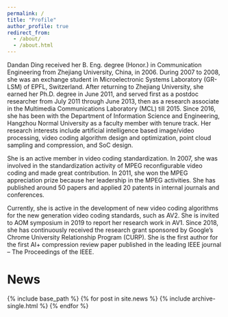 ```yaml
---
permalink: /
title: "Profile"
author_profile: true
redirect_from: 
  - /about/
  - /about.html
---
```

Dandan Ding received her B. Eng. degree (Honor.) in Communication Engineering from Zhejiang University, China, in 2006. During 2007 to 2008, she was an exchange student in Microelectronic Systems Laboratory (GR-LSM) of EPFL, Switzerland. After returning to Zhejiang University, she earned her Ph.D. degree in June 2011, and served first as a postdoc researcher from July 2011 through June 2013, then as a research associate in the Multimedia Communications Laboratory (MCL) till 2015. Since 2016, she has been with the Department of Information Science and Engineering, Hangzhou Normal University as a faculty member with tenure track. Her research interests include artificial intelligence based image/video processing, video coding algorithm design and optimization, point cloud sampling and compression, and SoC design.

She is an active member in video coding standardization. In 2007, she was involved in the standardization activity of MPEG reconfigurable video coding and made great contribution. In 2011, she won the MPEG appreciation prize because her leadership in the MPEG activities. She has published around 50 papers and applied 20 patents in internal journals and conferences.

Currently, she is active in the development of new video coding algorithms for the new generation video coding standards, such as AV2. She is invited to AOM symposium in 2019 to report her research work in AV1. Since 2018, she has continuously received the research grant sponsored by Google’s Chrome University Relationship Program (CURP). She is the first author for the first AI+ compression review paper published in the leading IEEE journal – The Proceedings of the IEEE.


News
======
{% include base_path %}
{% for post in site.news %}
  {% include archive-single.html %}
{% endfor %}
